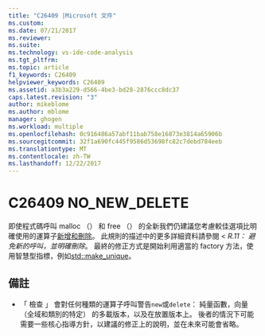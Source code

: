 ```yaml
---
title: "C26409 |Microsoft 文件"
ms.custom: 
ms.date: 07/21/2017
ms.reviewer: 
ms.suite: 
ms.technology: vs-ide-code-analysis
ms.tgt_pltfrm: 
ms.topic: article
f1_keywords: C26409
helpviewer_keywords: C26409
ms.assetid: a3b3a229-d566-4be3-bd28-2876ccc8dc37
caps.latest.revision: "3"
author: mikeblome
ms.author: mblome
manager: ghogen
ms.workload: multiple
ms.openlocfilehash: 0c916486a57abf11bab758e16873e3814a65906b
ms.sourcegitcommit: 32f1a690fc445f9586d53698fc82c7debd784eeb
ms.translationtype: MT
ms.contentlocale: zh-TW
ms.lasthandoff: 12/22/2017
---
```

# <a name="c26409-nonewdelete"></a>C26409 NO_NEW_DELETE
  即使程式碼呼叫 malloc （） 和 free （） 的全新我們仍建議您考慮較佳選項比明確使用的運算子[新增和刪除](/cpp/cpp/new-and-delete-operators)。 此規則的描述中的更多詳細資料請參閱 < *R.11： 避免新的呼叫，並明確刪除*。 最終的修正方式是開始利用適當的 factory 方法，使用智慧型指標，例如[std::make_unique](/cpp/standard-library/memory-functions#make_unique)。

## <a name="remarks"></a>備註
- 「 檢查 」 會對任何種類的運算子呼叫警告`new`或`delete`： 純量函數，向量 （全域和類別的特定） 的多載版本，以及在放置版本上。 後者的情況下可能需要一些核心指導方針，以建議的修正上的說明，並在未來可能會省略。
